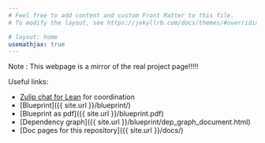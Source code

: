 ```yaml
---
# Feel free to add content and custom Front Matter to this file.
# To modify the layout, see https://jekyllrb.com/docs/themes/#overriding-theme-defaults

# layout: home
usemathjax: true
---
```

Note : This webpage is a mirror of the real project page!!!!!

Useful links:

* [Zulip chat for Lean](https://leanprover.zulipchat.com/) for coordination
* [Blueprint]({{ site.url }}/blueprint/)
* [Blueprint as pdf]({{ site.url }}/blueprint.pdf)
* [Dependency graph]({{ site.url }}/blueprint/dep_graph_document.html)
* [Doc pages for this repository]({{ site.url }}/docs/)
